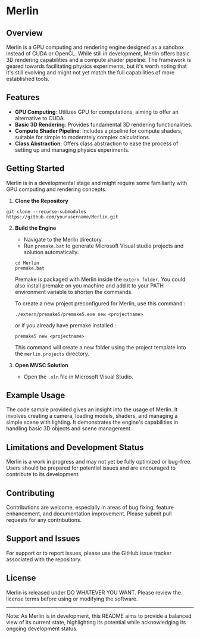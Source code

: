 # Merlin

## Overview
Merlin is a GPU computing and rendering engine designed as a sandbox instead of CUDA or OpenCL. While still in development, Merlin offers basic 3D rendering capabilities and a compute shader pipeline. The framework is geared towards facilitating physics experiments, but it's worth noting that it's still evolving and might not yet match the full capabilities of more established tools.

## Features
- **GPU Computing**: Utilizes GPU for computations, aiming to offer an alternative to CUDA.
- **Basic 3D Rendering**: Provides fundamental 3D rendering functionalities.
- **Compute Shader Pipeline**: Includes a pipeline for compute shaders, suitable for simple to moderately complex calculations.
- **Class Abstraction**: Offers class abstraction to ease the process of setting up and managing physics experiments.

## Getting Started
Merlin is in a developmental stage and might require some familiarity with GPU computing and rendering concepts.

1. **Clone the Repository**
```
git clone --recurse-submodules https://github.com/yourusername/Merlin.git
```

2. **Build the Engine**
   - Navigate to the Merlin directory.
   - Run `premake.bat` to generate Microsoft Visual studio projects and solution automatically.
   
   ```
   cd Merlin
   premake.bat
   ```
   
   Premake is packaged with Merlin inside the `extern folder`. You could also install premake on you machine and add it to your PATH environment variable to shorten the commands.
   
   To create a new project preconfigured for Merlin, use this command : 
   ```
   ./extern/premake5/premake5.exe new <projectname>
   ```
   
   or if you already have premake installed : 
   
   ```
   premake5 new <projectname>
   ```
   
   This command will create a new folder using the project template into the `merlin.projects` directory.
   

3. **Open MVSC Solution**
   - Open the `.sln` file in Microsoft Visual Studio.

## Example Usage
The code sample provided gives an insight into the usage of Merlin. It involves creating a camera, loading models, shaders, and managing a simple scene with lighting. It demonstrates the engine's capabilities in handling basic 3D objects and scene management.

## Limitations and Development Status
Merlin is a work in progress and may not yet be fully optimized or bug-free. Users should be prepared for potential issues and are encouraged to contribute to its development.

## Contributing
Contributions are welcome, especially in areas of bug fixing, feature enhancement, and documentation improvement. Please submit pull requests for any contributions.

## Support and Issues
For support or to report issues, please use the GitHub issue tracker associated with the repository.

## License
Merlin is released under DO WHATEVER YOU WANT. Please review the license terms before using or modifying the software.

---

Note: As Merlin is in development, this README aims to provide a balanced view of its current state, highlighting its potential while acknowledging its ongoing development status.
